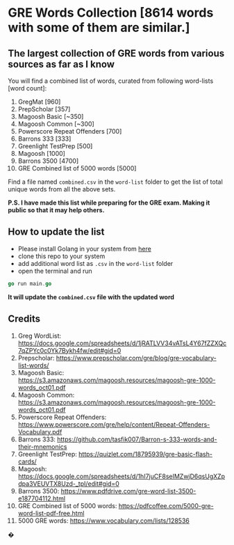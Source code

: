 # GRE Words Collection [8614 words with some of them are similar.]
## The largest collection of GRE words from various sources as far as I know 


You will find a combined list of words, curated from following word-lists [word count]:

1. GregMat [960]
2. PrepScholar [357]
3. Magoosh Basic [~350]
4. Magoosh Common [~300]
5. Powerscore Repeat Offenders [700]
6. Barrons 333 [333]
7. Greenlight TestPrep [500]
8. Magoosh [1000]
9. Barrons 3500 [4700]
10. GRE Combined list of 5000 words [5000]

Find a file named `combined.csv` in the `word-list` folder to get the list of total unique words from all the above sets.

**P.S. I have made this list while preparing for the GRE exam. Making it public so that it may help others.**


## How to update the list 
- Please install Golang in your system from [here](https://go.dev/doc/install)
- clone this repo to your system
- add additional word list as `.csv` in the `word-list` folder
- open the terminal and run 

```go
go run main.go
```
**It will update the `combined.csv` file with the updated word**





## Credits
1. Greg WordList: https://docs.google.com/spreadsheets/d/1jRATLVV34vATsL4Y67fZZXQc7qZPYc0c0Yk7Bykh4fw/edit#gid=0
2. Prepscholar: https://www.prepscholar.com/gre/blog/gre-vocabulary-list-words/
3. Magoosh Basic: https://s3.amazonaws.com/magoosh.resources/magoosh-gre-1000-words_oct01.pdf
4. Magoosh Common: https://s3.amazonaws.com/magoosh.resources/magoosh-gre-1000-words_oct01.pdf
5. Powerscore Repeat Offenders: https://www.powerscore.com/gre/help/content/Repeat-Offenders-Vocabulary.pdf
6. Barrons 333: https://github.com/tasfik007/Barron-s-333-words-and-their-mnemonics
7. Greenlight TestPrep: https://quizlet.com/18795939/gre-basic-flash-cards/
8. Magoosh: https://docs.google.com/spreadsheets/d/1hI7juCF8seIMZwjD6qsUgXZpdpa3VEUVTX8Uzd-_tpI/edit#gid=0
9. Barrons 3500: https://www.pdfdrive.com/gre-word-list-3500-e187704112.html
10. GRE Combined list of 5000 words: https://pdfcoffee.com/5000-gre-word-list-pdf-free.html
11. 5000 GRE words: https://www.vocabulary.com/lists/128536

�